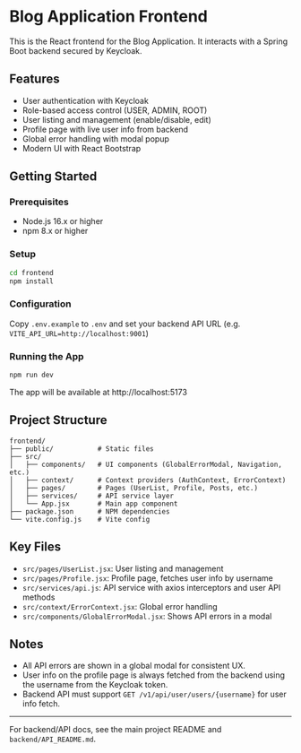 # Blog Application Frontend

This is the React frontend for the Blog Application. It interacts with a Spring Boot backend secured by Keycloak.

## Features
- User authentication with Keycloak
- Role-based access control (USER, ADMIN, ROOT)
- User listing and management (enable/disable, edit)
- Profile page with live user info from backend
- Global error handling with modal popup
- Modern UI with React Bootstrap

## Getting Started

### Prerequisites
- Node.js 16.x or higher
- npm 8.x or higher

### Setup
```bash
cd frontend
npm install
```

### Configuration
Copy `.env.example` to `.env` and set your backend API URL (e.g. `VITE_API_URL=http://localhost:9001`)

### Running the App
```bash
npm run dev
```
The app will be available at http://localhost:5173

## Project Structure
```
frontend/
├── public/           # Static files
├── src/
│   ├── components/   # UI components (GlobalErrorModal, Navigation, etc.)
│   ├── context/      # Context providers (AuthContext, ErrorContext)
│   ├── pages/        # Pages (UserList, Profile, Posts, etc.)
│   ├── services/     # API service layer
│   └── App.jsx       # Main app component
├── package.json      # NPM dependencies
└── vite.config.js    # Vite config
```

## Key Files
- `src/pages/UserList.jsx`: User listing and management
- `src/pages/Profile.jsx`: Profile page, fetches user info by username
- `src/services/api.js`: API service with axios interceptors and user API methods
- `src/context/ErrorContext.jsx`: Global error handling
- `src/components/GlobalErrorModal.jsx`: Shows API errors in a modal

## Notes
- All API errors are shown in a global modal for consistent UX.
- User info on the profile page is always fetched from the backend using the username from the Keycloak token.
- Backend API must support `GET /v1/api/user/users/{username}` for user info fetch.

---
For backend/API docs, see the main project README and `backend/API_README.md`.
